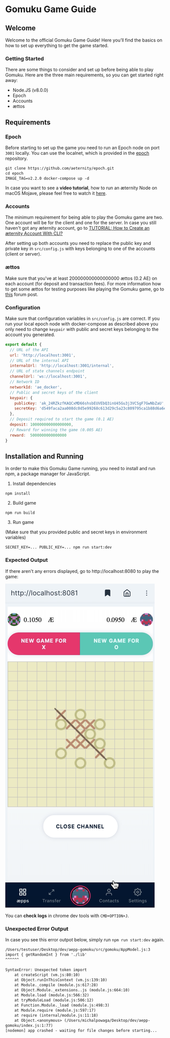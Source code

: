 # Gomuku Game Guide

## Welcome

Welcome to the official Gomuku Game Guide! Here you’ll find the basics on how to set up everything to get the game started.

### Getting Started
There are some things to consider and set up before being able to play Gomuku. Here are the three main requirements, so you can get started right away:

- Node.JS (v8.0.0)
- Epoch
- Accounts
- ættos

## Requirements

### Epoch

Before starting to set up the game you need to run an Epoch node on port ```3001``` locally. You can use the localnet, which is provided in the [epoch](https://github.com/aeternity/epoch) repository.

````
git clone https://github.com/aeternity/epoch.git
cd epoch
IMAGE_TAG=v2.2.0 docker-compose up -d
````

In case you want to see a **video tutorial**, how to run an æternity Node on macOS Mojave, please feel free to watch it [here](https://youtu.be/J3Ai97eS6Bo).

### Accounts

The minimum requirement for being able to play the Gomuku game are two. One account will be for the client and one for the server. In case you still haven't got any æternity account, go to [TUTORIAL: How to Create an æternity Account With CLI?](https://dev.aepps.com/tutorials/account-creation-in-ae-cli.html)

After setting up both accounts you need to replace the public key and private key in `src/config.js` with keys belonging to one of the accounts (client or server).


### ættos

Make sure that you've at least 200000000000000000 ættos (0.2 AE) on each account (for deposit and transaction fees). For more information how to get some ættos for testing purposes like playing the Gomuku game, go to [this](https://forum.aeternity.com/t/get-some-aettos-for-testing-purposes/1754/21) forum post.

### Configuration

Make sure that configuration variables in `src/config.js` are correct. If you run your local epoch node with docker-compose as described above you only need to change `keypair` with public and secret keys belonging to the account you generated.

```javascript
export default {
  // URL of the API
  url: 'http://localhost:3001',
  // URL of the internal API
  internalUrl: 'http://localhost:3001/internal',
  // URL of state channels endpoint
  channelUrl: 'ws://localhost:3001',
  // Network ID
  networkId: 'ae_docker',
  // Public and secret keys of the client
  keypair: {
    publicKey: 'ak_24RZkzfKAQCxMD66shsbEUVEbQ3inU45Gu3j3VCSgF7GwNbZaU',
    secretKey: 'd549faca2aa008dc0d5e99268c613d29c5a23c809795ca1b88d6a6e5fe716c778b783a6b93d1f1686dfaae3f25a539799246fe0e469a11250fba02c749055c08'
  },
  // Deposit required to start the game (0.1 AE)
  deposit: 100000000000000000,
  // Reward for winning the game (0.005 AE)
  reward:  5000000000000000
}
```

## Installation and Running

In order to make this Gomuku Game running, you need to install and run npm, a package manager for JavaScript.

1. Install dependencies
 
```
npm install
```

2. Build game

```
npm run build
```

3. Run game

(Make sure that you provided public and secret keys in environment variables)

```
SECRET_KEY=... PUBLIC_KEY=... npm run start:dev
```

### Expected Output

If there aren't any errors displayed, go to http://localhost:8080 to play the game: 

![screenshot.png](screenshot.png)

You can **check logs** in chrome dev tools with ```CMD+OPTION+J```.

### Unexpected Error Output

In case you see this error outpot below, simply run ```npm run start:dev``` again.

```
/Users/testuser/Desktop/dev/aepp-gomoku/src/gomoku/AppModel.js:3
import { getRandomInt } from './lib'
^^^^^^

SyntaxError: Unexpected token import
    at createScript (vm.js:80:10)
    at Object.runInThisContext (vm.js:139:10)
    at Module._compile (module.js:617:28)
    at Object.Module._extensions..js (module.js:664:10)
    at Module.load (module.js:566:32)
    at tryModuleLoad (module.js:506:12)
    at Function.Module._load (module.js:498:3)
    at Module.require (module.js:597:17)
    at require (internal/module.js:11:18)
    at Object.<anonymous> (/Users/michalpowaga/Desktop/dev/aepp-gomoku/index.js:1:77)
[nodemon] app crashed - waiting for file changes before starting...
```
